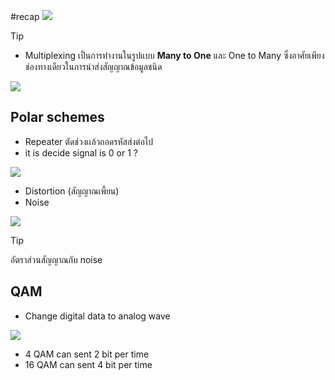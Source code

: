#recap 
![](https://i.imgur.com/1ui1Z4B.png)

>[!tip]
>- Multiplexing เป็นการทำงานในรูปแบบ **Many to One** และ One to Many ซึ่งอาศัยเพียงช่องทางเดียวในการนำส่งสัญญาณข้อมูลชนิด

![](https://i.imgur.com/eFeDnmI.png)

## Polar schemes
- Repeater ตัดช่วงเเล้วถอดรหัสส่งต่อไป
-  it is decide signal is 0 or 1 ?


![](https://i.imgur.com/ABJ2Ybs.png)


- Distortion (สัญญาณเพี้ยน)
- Noise 

![](https://i.imgur.com/iFMpRrN.png)

>[!tip]
>อัตราส่วนสัญญาณกับ noise


## QAM
- Change digital data to analog wave

![](https://i.imgur.com/srn5ClL.png)

- 4 QAM can sent 2 bit per time
- 16 QAM can sent 4 bit per time
